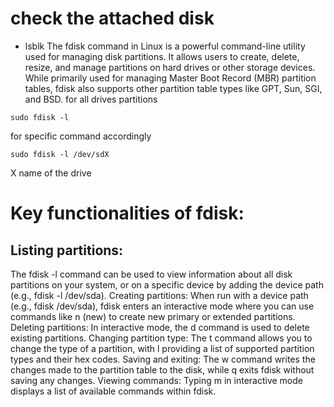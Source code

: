 # check the attached disk
- lsblk
The fdisk command in Linux is a powerful command-line utility used for managing disk partitions. It allows users to create, delete, resize, and manage partitions on hard drives or other storage devices. While primarily used for managing Master Boot Record (MBR) partition tables, fdisk also supports other partition table types like GPT, Sun, SGI, and BSD. 
for all drives partitions
```
sudo fdisk -l
```
for specific command accordingly
```
sudo fdisk -l /dev/sdX
```
X name of the drive

# Key functionalities of fdisk:
## Listing partitions:
The fdisk -l command can be used to view information about all disk partitions on your system, or on a specific device by adding the device path (e.g., fdisk -l /dev/sda).
Creating partitions:
When run with a device path (e.g., fdisk /dev/sda), fdisk enters an interactive mode where you can use commands like n (new) to create new primary or extended partitions.
Deleting partitions:
In interactive mode, the d command is used to delete existing partitions.
Changing partition type:
The t command allows you to change the type of a partition, with l providing a list of supported partition types and their hex codes.
Saving and exiting:
The w command writes the changes made to the partition table to the disk, while q exits fdisk without saving any changes.
Viewing commands:
Typing m in interactive mode displays a list of available commands within fdisk.

